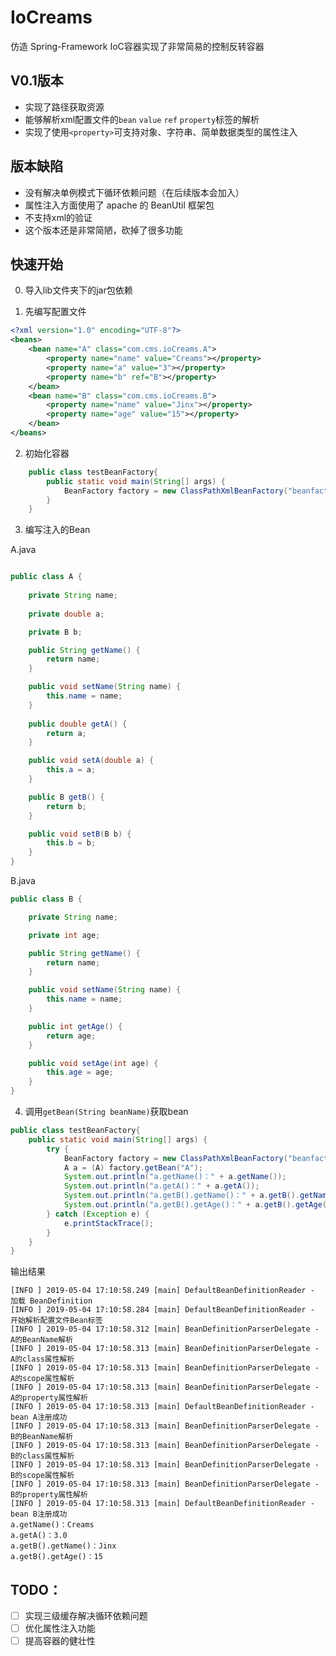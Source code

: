 # IoCreams

仿造 Spring-Framework IoC容器实现了非常简易的控制反转容器


## V0.1版本
* 实现了路径获取资源
* 能够解析xml配置文件的``bean`` ``value`` ``ref`` ``property``标签的解析
* 实现了使用``<property>``可支持对象、字符串、简单数据类型的属性注入


## 版本缺陷
* 没有解决单例模式下循环依赖问题（在后续版本会加入）
* 属性注入方面使用了 apache 的 BeanUtil 框架包
* 不支持xml的验证
* 这个版本还是非常简陋，砍掉了很多功能

## 快速开始

0. 导入lib文件夹下的jar包依赖

1. 先编写配置文件

```xml
<?xml version="1.0" encoding="UTF-8"?>
<beans>
    <bean name="A" class="com.cms.ioCreams.A">
        <property name="name" value="Creams"></property>
        <property name="a" value="3"></property>
        <property name="b" ref="B"></property>
    </bean>
    <bean name="B" class="com.cms.ioCreams.B">
        <property name="name" value="Jinx"></property>
        <property name="age" value="15"></property>
    </bean>
</beans>
```

2. 初始化容器
```java
    public class testBeanFactory{
        public static void main(String[] args) {
            BeanFactory factory = new ClassPathXmlBeanFactory("beanfactory.xml");
        }
    }
```

3. 编写注入的Bean

A.java
```java

public class A {
    
    private String name;
    
    private double a;

    private B b;

    public String getName() {
        return name;
    }

    public void setName(String name) {
        this.name = name;
    }
    
    public double getA() {
        return a;
    }

    public void setA(double a) {
        this.a = a;
    }

    public B getB() {
        return b;
    }

    public void setB(B b) {
        this.b = b;
    }
}

```

B.java
```java
public class B {

    private String name;

    private int age;

    public String getName() {
        return name;
    }

    public void setName(String name) {
        this.name = name;
    }

    public int getAge() {
        return age;
    }

    public void setAge(int age) {
        this.age = age;
    }
}

```

4. 调用``getBean(String beanName)``获取bean
```java
public class testBeanFactory{
    public static void main(String[] args) {
        try {
            BeanFactory factory = new ClassPathXmlBeanFactory("beanfactory.xml");
            A a = (A) factory.getBean("A");
            System.out.println("a.getName()：" + a.getName());
            System.out.println("a.getA()：" + a.getA());
            System.out.println("a.getB().getName()：" + a.getB().getName());
            System.out.println("a.getB().getAge()：" + a.getB().getAge());
        } catch (Exception e) {
            e.printStackTrace();
        }
    }
}

```

输出结果
```
[INFO ] 2019-05-04 17:10:58.249 [main] DefaultBeanDefinitionReader - 加载 BeanDefinition
[INFO ] 2019-05-04 17:10:58.284 [main] DefaultBeanDefinitionReader - 开始解析配置文件Bean标签
[INFO ] 2019-05-04 17:10:58.312 [main] BeanDefinitionParserDelegate - A的BeanName解析
[INFO ] 2019-05-04 17:10:58.313 [main] BeanDefinitionParserDelegate - A的class属性解析
[INFO ] 2019-05-04 17:10:58.313 [main] BeanDefinitionParserDelegate - A的scope属性解析
[INFO ] 2019-05-04 17:10:58.313 [main] BeanDefinitionParserDelegate - A的property属性解析
[INFO ] 2019-05-04 17:10:58.313 [main] DefaultBeanDefinitionReader - bean A注册成功
[INFO ] 2019-05-04 17:10:58.313 [main] BeanDefinitionParserDelegate - B的BeanName解析
[INFO ] 2019-05-04 17:10:58.313 [main] BeanDefinitionParserDelegate - B的class属性解析
[INFO ] 2019-05-04 17:10:58.313 [main] BeanDefinitionParserDelegate - B的scope属性解析
[INFO ] 2019-05-04 17:10:58.313 [main] BeanDefinitionParserDelegate - B的property属性解析
[INFO ] 2019-05-04 17:10:58.313 [main] DefaultBeanDefinitionReader - bean B注册成功
a.getName()：Creams
a.getA()：3.0
a.getB().getName()：Jinx
a.getB().getAge()：15

```




## TODO：
+ [ ] 实现三级缓存解决循环依赖问题
+ [ ] 优化属性注入功能
+ [ ] 提高容器的健壮性
